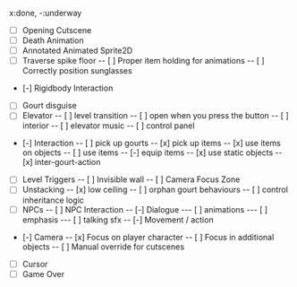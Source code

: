 x:done, -:underway
- [ ] Opening Cutscene
- [ ] Death Animation
- [ ] Annotated Animated Sprite2D
- [ ] Traverse spike floor
-- [ ] Proper item holding for animations
-- [ ] Correctly position sunglasses
- [-] Rigidbody Interaction
- [ ] Gourt disguise
- [ ] Elevator
-- [ ] level transition
-- [ ] open when you press the button
-- [ ] interior
-- [ ] elevator music
-- [ ] control panel
- [-] Interaction
-- [ ] pick up gourts
-- [x] pick up items
-- [x] use items on objects
-- [ ] use items
-- [-] equip items
-- [x] use static objects
-- [x] inter-gourt-action
- [ ] Level Triggers
-- [ ] Invisible wall
-- [ ] Camera Focus Zone
- [ ] Unstacking
-- [x] low ceiling
-- [ ] orphan gourt behaviours
-- [ ] control inheritance logic
- [ ] NPCs
-- [ ] NPC Interaction
-- [-] Dialogue
--- [ ] animations
--- [ ] emphasis
--- [ ] talking sfx
-- [-] Movement / action
- [-] Camera
-- [x] Focus on player character
-- [ ] Focus in additional objects
-- [ ] Manual override for cutscenes
- [ ] Cursor
- [ ] Game Over
